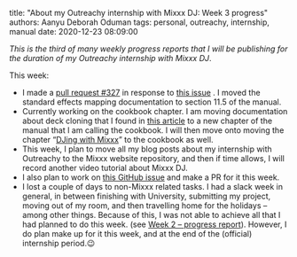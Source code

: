 title: "About my Outreachy internship with Mixxx DJ: Week 3 progress"
authors: Aanyu Deborah Oduman
tags: personal, outreachy, internship, manual
date: 2020-12-23 08:09:00

_This is the third of many weekly progress reports that I will be publishing for the duration of my Outreachy internship with Mixxx DJ_.

This week:

- I made a [pull request #327](https://github.com/mixxxdj/manual/pull/327) in response to [this issue](https://github.com/mixxxdj/manual/issues/289) .
  I  moved the standard effects mapping documentation to section 11.5 of the manual.
- Currently working on the cookbook chapter.
  I am moving documentation about deck cloning that I found in [this article]({filename}/news/new-in-2-3-deck-cloning.md) to a new chapter of the manual that I am calling the cookbook.
  I will then move onto moving the chapter “[DJing with Mixxx](https://manual.mixxx.org/2.3/en/chapters/djing_with_mixxx.html)” to the cookbook as well.
- This week, I plan to move all my blog posts about my internship with Outreachy to the Mixxx website repository, and then if time allows,
  I will record another video tutorial about Mixxx DJ.
- I also plan to work on [this GitHub issue](https://github.com/mixxxdj/manual/issues/320.)
  and make a PR for it this week.
- I lost a couple of days to non-Mixxx related tasks.
  I had a slack week in general, in between finishing with University, submitting my project, moving out of my room, and then travelling home for the holidays – among other things. Because of this, I was not able to achieve all that I had planned to do this week. (see [Week 2 – progress report]({filename/news/2020-12-14-week-2-progress.md})). However, I do plan make up for it this week, and at the end of the (official) internship period.😉
